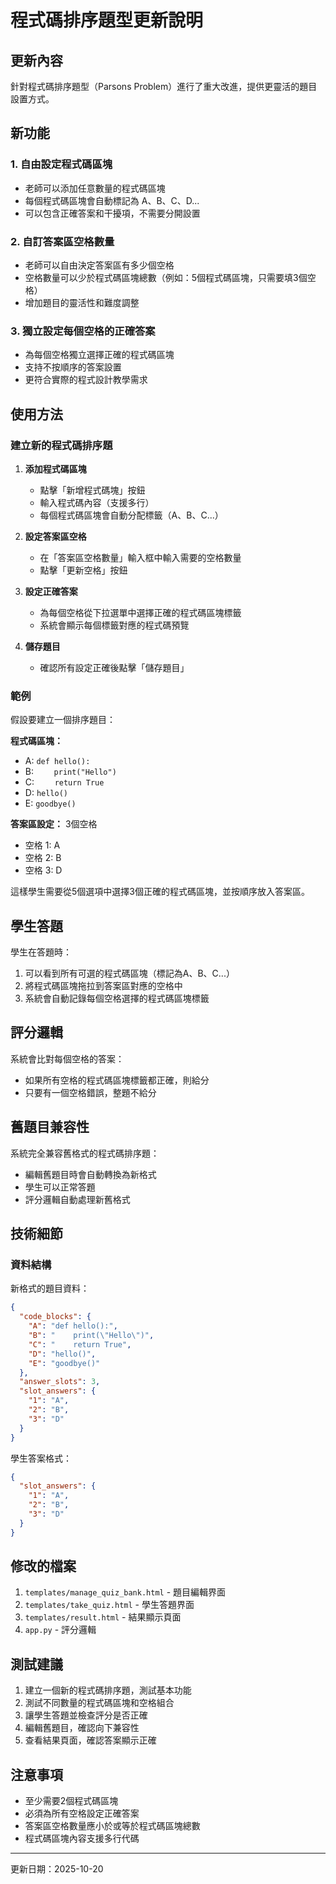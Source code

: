 # 程式碼排序題型更新說明

## 更新內容

針對程式碼排序題型（Parsons Problem）進行了重大改進，提供更靈活的題目設置方式。

## 新功能

### 1. 自由設定程式碼區塊
- 老師可以添加任意數量的程式碼區塊
- 每個程式碼區塊會自動標記為 A、B、C、D...
- 可以包含正確答案和干擾項，不需要分開設置

### 2. 自訂答案區空格數量
- 老師可以自由決定答案區有多少個空格
- 空格數量可以少於程式碼區塊總數（例如：5個程式碼區塊，只需要填3個空格）
- 增加題目的靈活性和難度調整

### 3. 獨立設定每個空格的正確答案
- 為每個空格獨立選擇正確的程式碼區塊
- 支持不按順序的答案設置
- 更符合實際的程式設計教學需求

## 使用方法

### 建立新的程式碼排序題

1. **添加程式碼區塊**
   - 點擊「新增程式碼塊」按鈕
   - 輸入程式碼內容（支援多行）
   - 每個程式碼區塊會自動分配標籤（A、B、C...）

2. **設定答案區空格**
   - 在「答案區空格數量」輸入框中輸入需要的空格數量
   - 點擊「更新空格」按鈕

3. **設定正確答案**
   - 為每個空格從下拉選單中選擇正確的程式碼區塊標籤
   - 系統會顯示每個標籤對應的程式碼預覽

4. **儲存題目**
   - 確認所有設定正確後點擊「儲存題目」

### 範例

假設要建立一個排序題目：

**程式碼區塊：**
- A: `def hello():`
- B: `    print("Hello")`
- C: `    return True`
- D: `hello()`
- E: `goodbye()`

**答案區設定：** 3個空格
- 空格 1: A
- 空格 2: B
- 空格 3: D

這樣學生需要從5個選項中選擇3個正確的程式碼區塊，並按順序放入答案區。

## 學生答題

學生在答題時：
1. 可以看到所有可選的程式碼區塊（標記為A、B、C...）
2. 將程式碼區塊拖拉到答案區對應的空格中
3. 系統會自動記錄每個空格選擇的程式碼區塊標籤

## 評分邏輯

系統會比對每個空格的答案：
- 如果所有空格的程式碼區塊標籤都正確，則給分
- 只要有一個空格錯誤，整題不給分

## 舊題目兼容性

系統完全兼容舊格式的程式碼排序題：
- 編輯舊題目時會自動轉換為新格式
- 學生可以正常答題
- 評分邏輯自動處理新舊格式

## 技術細節

### 資料結構

新格式的題目資料：
```json
{
  "code_blocks": {
    "A": "def hello():",
    "B": "    print(\"Hello\")",
    "C": "    return True",
    "D": "hello()",
    "E": "goodbye()"
  },
  "answer_slots": 3,
  "slot_answers": {
    "1": "A",
    "2": "B",
    "3": "D"
  }
}
```

學生答案格式：
```json
{
  "slot_answers": {
    "1": "A",
    "2": "B",
    "3": "D"
  }
}
```

## 修改的檔案

1. `templates/manage_quiz_bank.html` - 題目編輯界面
2. `templates/take_quiz.html` - 學生答題界面
3. `templates/result.html` - 結果顯示頁面
4. `app.py` - 評分邏輯

## 測試建議

1. 建立一個新的程式碼排序題，測試基本功能
2. 測試不同數量的程式碼區塊和空格組合
3. 讓學生答題並檢查評分是否正確
4. 編輯舊題目，確認向下兼容性
5. 查看結果頁面，確認答案顯示正確

## 注意事項

- 至少需要2個程式碼區塊
- 必須為所有空格設定正確答案
- 答案區空格數量應小於或等於程式碼區塊總數
- 程式碼區塊內容支援多行代碼

---

更新日期：2025-10-20

